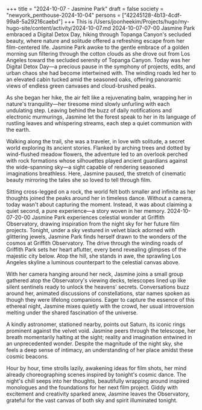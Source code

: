 +++
title = "2024-10-07 - Jasmine Park"
draft = false
society = "newyork_penthouse-2024-10-04"
persons = ["42245128-4b13-4cdf-99a8-5a29216caebd"]
+++
This is /Users/joonheekim/Projects/hugo/my-hugo-site/content/activity/2024-10-07.md
2024-10-07-07-00
Jasmine Park embraced a Digital Detox Day, hiking through Topanga Canyon's secluded beauty, where nature and solitude offered a refreshing escape from her film-centered life.
Jasmine Park awoke to the gentle embrace of a golden morning sun filtering through the cotton clouds as she drove out from Los Angeles toward the secluded serenity of Topanga Canyon. Today was her Digital Detox Day—a precious pause in the symphony of projects, edits, and urban chaos she had become intertwined with. The winding roads led her to an elevated cabin tucked amid the seasoned oaks, offering panoramic views of endless green canvases and cloud-brushed peaks.

As she began her hike, the air felt like a rejuvenating balm, wrapping her in nature's tranquility—her tiresome mind slowly unfurling with each undulating step. Leaving behind the buzz of daily notifications and electronic murmurings, Jasmine let the forest speak to her in its language of rustling leaves and whispering streams, each step a quiet communion with the earth.

Walking along the trail, she was a traveler, in love with solitude, a secret world exploring its ancient stories. Flanked by arching trees and dotted by wind-flushed meadow flowers, the adventure led to an overlook perched with rock formations whose silhouettes played ancient guardians against the wide-spanning sky—a sight capable of rendering seasoned imaginations breathless. Here, Jasmine paused, the stretch of cinematic beauty mirroring the tales she so loved to tell through film.

Sitting cross-legged on a rock, the world felt both smaller and infinite as her thoughts joined the peaks around her in timeless dance. Without a camera, today wasn't about capturing the moment. Instead, it was about claiming a quiet second, a pure experience—a story woven in her memory.
2024-10-07-20-00
Jasmine Park experiences celestial wonder at Griffith Observatory, drawing inspiration from the night sky for her future film projects.
Tonight, under a sky vestured in velvet black adorned with glittering jewels, Jasmine Park finds herself drawn to the wonders of the cosmos at Griffith Observatory. The drive through the winding roads of Griffith Park sets her heart aflutter, every bend revealing glimpses of the majestic city below. Atop the hill, she stands in awe, the sprawling Los Angeles skyline a luminous counterpart to the celestial canvas above.

With her camera hanging around her neck, Jasmine joins a small group gathered atop the Observatory's viewing decks, telescopes lined up like silent sentinels ready to unlock the heavens' secrets. Conversations buzz around her, animated discussions of constellations, star names spoken as though they were lifelong companions. Eager to capture the essence of this ethereal night, Jasmine mixes quietly with the crowd, her usual introversion melting under the shared fascination of the universe.

A kindly astronomer, stationed nearby, points out Saturn, its iconic rings prominent against the velvet void. Jasmine peers through the telescope, her breath momentarily halting at the sight; reality and imagination entwined in an unprecedented wonder. Despite the magnitude of the night sky, she feels a deep sense of intimacy, an understanding of her place amidst these cosmic beacons.

Hour by hour, time strolls lazily, awakening ideas for film shots, her mind already choreographing scenes inspired by tonight's cosmic dance. The night's chill seeps into her thoughts, beautifully wrapping around inspired monologues and the foundations for her next film project. Giddy with excitement and creativity sparked anew, Jasmine leaves the Observatory, grateful for the vast canvas of both sky and spirit illuminated tonight.
